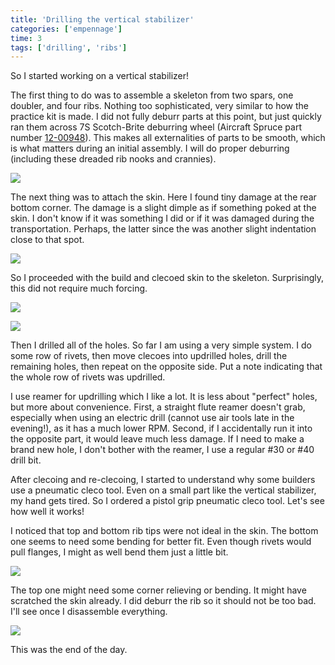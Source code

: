 ```yaml
---
title: 'Drilling the vertical stabilizer'
categories: ['empennage']
time: 3
tags: ['drilling', 'ribs']
---
```


So I started working on a vertical stabilizer!

<!-- more -->

The first thing to do was to assemble a skeleton from two spars, one doubler, and four ribs. Nothing too sophisticated, very similar to how the practice kit is made. I did not fully deburr parts at this point, but just quickly ran them across 7S Scotch-Brite deburring wheel (Aircraft Spruce part number [12-00948](https://www.aircraftspruce.com/catalog/topages/scotchdeburrwheel.php)). This makes all externalities of parts to be smooth, which is what matters during an initial assembly. I will do proper deburring (including these dreaded rib nooks and crannies).

![](0-vertical-stabilizer-skeleton.jpeg)

The next thing was to attach the skin. Here I found tiny damage at the rear bottom corner. The damage is a slight dimple as if something poked at the skin. I don't know if it was something I did or if it was damaged during the transportation. Perhaps, the latter since the was another slight indentation close to that spot.

![](1-minor-skin-damage.jpeg)

So I proceeded with the build and clecoed skin to the skeleton. Surprisingly, this did not require much forcing.

![](2-skin-clecoed.jpeg)

![](3-skin-clecoed-2.jpeg)

Then I drilled all of the holes. So far I am using a very simple system. I do some row of rivets, then move clecoes into updrilled holes, drill the remaining holes, then repeat on the opposite side. Put a note indicating that the whole row of rivets was updrilled.

I use reamer for updrilling which I like a lot. It is less about "perfect" holes, but more about convenience. First, a straight flute reamer doesn't grab, especially when using an electric drill (cannot use air tools late in the evening!), as it has a much lower RPM. Second, if I accidentally run it into the opposite part, it would leave much less damage. If I need to make a brand new hole, I don't bother with the reamer, I use a regular #30 or #40 drill bit.

After clecoing and re-clecoing, I started to understand why some builders use a pneumatic cleco tool. Even on a small part like the vertical stabilizer, my hand gets tired. So I ordered a pistol grip pneumatic cleco tool. Let's see how well it works!

I noticed that top and bottom rib tips were not ideal in the skin. The bottom one seems to need some bending for better fit. Even though rivets would pull flanges, I might as well bend them just a little bit.

![](4-rib-needs-adjustment.jpeg)

The top one might need some corner relieving or bending. It might have scratched the skin already. I did deburr the rib so it should not be too bad. I'll see once I disassemble everything.

![](5-rib-needs-relieving.jpeg)

This was the end of the day.
